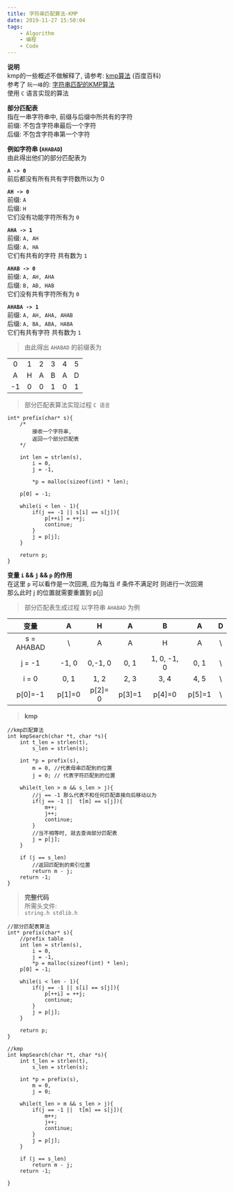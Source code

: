 ```yaml
---
title: 字符串匹配算法-KMP
date: 2019-11-27 15:50:04
tags: 
    - Algorithm
    - 编程
    - Code
---
```


**说明**  
    kmp的一些概述不做解释了, 请参考:  [kmp算法](https://baike.baidu.com/item/kmp%E7%AE%97%E6%B3%95/10951804?fr=aladdin) (百度百科)  
    参考了 `阮一峰`的: [字符串匹配的KMP算法](http://www.ruanyifeng.com/blog/2013/05/Knuth%E2%80%93Morris%E2%80%93Pratt_algorithm.html)  
    使用 `C` 语言实现的算法  

**部分匹配表**  
    指在一串字符串中, 前缀与后缀中所共有的字符  
    前缀: 不包含字符串最后一个字符  
    后缀: 不包含字符串第一个字符  

**例如字符串 (`AHABAD`)**  
由此得出他们的部分匹配表为  

**`A -> 0`**  
    前后都没有所有共有字符数所以为 0  

**`AH -> 0`**  
    前缀: `A`  
    后缀: `H`  
    它们没有功能字符所有为 `0`  

**`AHA -> 1`**  
    前缀: `A, AH`  
    后缀: `A, HA`  
    它们有共有的字符 共有数为 `1`  

**`AHAB -> 0`**  
    前缀: `A, AH, AHA`  
    后缀: `B, AB, HAB`  
    它们没有共有字符所有为 `0`  

**`AHABA -> 1`**  
    前缀: `A, AH, AHA, AHAB`  
    后缀: `A, BA, ABA, HABA`  
    它们有共有字符 共有数为 `1`  

> 由此得出 `AHABAD` 的前缀表为

| | | | | | |
|  :----:  | :----:  | :----: | :----: | :----: | :----: |
|0|1|2|3|4|5|
|A|H|A|B|A|D|
|-1|0|0|1|0|1|

> 部分匹配表算法实现过程 `C 语言`  

```
int* prefix(char* s){
    /*
        接收一个字符串,
        返回一个部分匹配表  
    */

    int len = strlen(s),
        i = 0,
        j = -1, 

        *p = malloc(sizeof(int) * len);

    p[0] = -1;

    while(i < len - 1){
        if(j == -1 || s[i] == s[j]){
            p[++i] = ++j;
            continue;
        }
        j = p[j];
    }

    return p;
}
```

**变量 `i` && `j` && `p` 的作用**  
    在这里 `p` 可以看作是一次回溯,
    应为每当 if 条件不满足时 则进行一次回溯  
    那么此时 j 的位置就需要重置到 p[j]

> 部分匹配表生成过程 以字符串 `AHABAD` 为例

|变量                |A            |H              |A               |B           |A           |D  
|:----:              |:----:       | :----:       |  :----:          | :----:     | :----:     | :----:  
|s = AHABAD          |\            |A             |A                |H           |A           |\  
|j = -1              |-1, 0        |0,-1, 0       |0, 1             |1, 0, -1, 0 |0, 1        | \  
|i = 0               |0, 1         |1, 2          |2, 3             |3, 4        |4, 5        | \  
|p[0]=-1        |p[1]=0  |p[2]= 0  |p[3]=1       |p[4]=0  |p[5]=1 | \

> **kmp**  
```
//kmp匹配算法
int kmpSearch(char *t, char *s){
    int t_len = strlen(t), 
        s_len = strlen(s);

    int *p = prefix(s), 
        m = 0, //代表母串匹配到的位置
        j = 0; // 代表字符匹配到的位置

    while(t_len > m && s_len > j){
        //j == -1 那么代表不和任何匹配直接向后移动以为
        if(j == -1 ||  t[m] == s[j]){
            m++;
            j++;
            continue;
        }
        //当不相等时, 就去查询部分匹配表
        j = p[j];
    }

    if (j == s_len)
        //返回匹配到的索引位置
        return m - j;
    return -1;
}
```

> **完整代码**  
    所需头文件:  
    `string.h stdlib.h`  
```
//部分匹配表算法
int* prefix(char* s){
    //prefix table
    int len = strlen(s),
        i = 0,
        j = -1,
        *p = malloc(sizeof(int) * len);
    p[0] = -1;

    while(i < len - 1){
        if(j == -1 || s[i] == s[j]){
            p[++i] = ++j;
            continue;
        }
        j = p[j];
    }

    return p;
}

//kmp
int kmpSearch(char *t, char *s){
    int t_len = strlen(t), 
        s_len = strlen(s);

    int *p = prefix(s), 
        m = 0,
        j = 0;

    while(t_len > m && s_len > j){
        if(j == -1 ||  t[m] == s[j]){
            m++;
            j++;
            continue;
        }
        j = p[j];
    }

    if (j == s_len)
        return m - j;
    return -1;

}
```